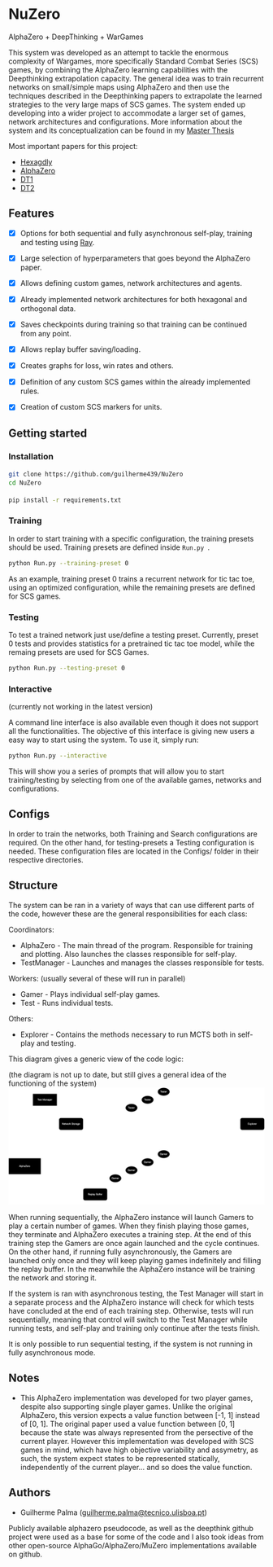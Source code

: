 
# NuZero

AlphaZero + DeepThinking + WarGames

This system was developed as an attempt to tackle the enormous complexity of Wargames, more specifically Standard Combat Series (SCS) games, by combining the AlphaZero learning capabilities with the Deepthinking extrapolation capacity. The general idea was to train recurrent networks on small/simple maps using AlphaZero and then use the techniques described in the Deepthinking papers to extrapolate the learned strategies to the very large maps of SCS games. The system ended up developing into a wider project to accommodate a larger set of games, network architectures and configurations. More information about the system and its conceptualization can be found in my [Master Thesis](www.google.com)

Most important papers for this project:
* [Hexagdly](https://www.semanticscholar.org/paper/HexagDLy-Processing-hexagonally-sampled-data-with-Steppa-Holch/817d9ae8f6843d56ce984fa2eccb95ce97de4720?sort=is-influential)
* [AlphaZero](https://www.semanticscholar.org/paper/A-general-reinforcement-learning-algorithm-that-and-Silver-Hubert/f9717d29840f4d8f1cc19d1b1e80c5d12ec40608)
* [DT1](https://www.semanticscholar.org/paper/Can-You-Learn-an-Algorithm-Generalizing-from-Easy-Schwarzschild-Borgnia/941612bd6750efa76e1a75bdc64b6e3d7ed66457)
* [DT2](https://www.semanticscholar.org/paper/End-to-end-Algorithm-Synthesis-with-Recurrent-Bansal-Schwarzschild/c9143b978f91ee35429f1644a2266e5b036dad3a)


## Features

* [X] Options for both sequential and fully asynchronous self-play, training and testing using [Ray](https://github.com/ray-project/ray).
* [X] Large selection of hyperparameters that goes beyond the AlphaZero paper.
* [X] Allows defining custom games, network architectures and agents.
* [X] Already implemented network architectures for both hexagonal and orthogonal data.
* [X] Saves checkpoints during training so that training can be continued from any point.
* [X] Allows replay buffer saving/loading.
* [X] Creates graphs for loss, win rates and others.
* [X] Definition of any custom SCS games within the already implemented rules.
* [X] Creation of custom SCS markers for units.



## Getting started
### Installation

```bash
git clone https://github.com/guilherme439/NuZero
cd NuZero

pip install -r requirements.txt
```


### Training

In order to start training with a specific configuration, the training presets should be used.
Training presets are defined inside ```Run.py ```. 

```bash
python Run.py --training-preset 0 
```

As an example, training preset 0 trains a recurrent network for tic tac toe, using an optimized configuration, while the remaining presets are defined for SCS games.


### Testing
To test a trained network just use/define a testing preset. Currently, preset 0 tests and provides statistics for a pretrained tic tac toe model, while the remaing presets are used for SCS Games.

```bash
python Run.py --testing-preset 0
```

### Interactive

(currently not working in the latest version)

A command line interface is also available even though it does not support all the functionalities. The objective of this interface is giving new users a easy way to start using the system. To use it, simply run:
```bash
python Run.py --interactive
```
This will show you a series of prompts that will allow you to start training/testing by selecting from one of the available games, networks and configurations.

## Configs
In order to train the networks, both Training and Search configurations are required.
On the other hand, for testing-presets a Testing configuration is needed. 
These configuration files are located in the Configs/ folder in their respective directories.

## Structure


The system can be ran in a variety of ways that can use different parts of the code, however these are the general responsibilities for each class:

Coordinators:
* AlphaZero - The main thread of the program. Responsible for training and plotting. Also launches the classes responsible for self-play.
* TestManager - Launches and manages the classes responsible for tests.

Workers: (usually several of these will run in parallel)

* Gamer - Plays individual self-play games.
* Test - Runs individual tests.

Others:
* Explorer - Contains the methods necessary to run MCTS both in self-play and testing.

This diagram gives a generic view of the code logic:

(the diagram is not up to date, but still gives a general idea of the functioning of the system)
![ClassDiagram](Images/Classes_diagram.svg) 

When running sequentially, the AlphaZero instance will launch Gamers to play a certain number of games. When they finish playing those games, they terminate and AlphaZero executes a training step. At the end of this training step the Gamers are once again launched and the cycle continues. On the other hand, if running fully asynchronously, the Gamers are launched only once and they will keep playing games indefinitely and filling the replay buffer. In the meanwhile the AlphaZero instance will be training the network and storing it.

If the system is ran with asynchronous testing, the Test Manager will start in a separate process and the AlphaZero instance will check for which tests have concluded at the end of each training step. Otherwise, tests will run sequentially, meaning that control will switch to the Test Manager while running tests, and self-play and training only continue after the tests finish.

It is only possible to run sequential testing, if the system is not running in fully asynchronous mode.

## Notes
* This AlphaZero implementation was developed for two player games, despite also supporting single player games. Unlike the original AlphaZero, this version expects a value function between [-1, 1] instead of [0, 1]. The original paper used a value function between [0, 1] because the state was always represented from the persective of the current player. However this implementation was developed with SCS games in mind, which have high objective variability and assymetry, as such, the system expect states to be represented statically, independently of the current player... and so does the value function.

## Authors

* Guilherme Palma (guilherme.palma@tecnico.ulisboa.pt)

Publicly available alphazero pseudocode, as well as the deepthink github project were used as a base for some of the code and I also took ideas from other open-source AlphaGo/AlphaZero/MuZero implementations available on github.

